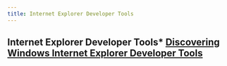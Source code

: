 ```yaml
---
title: Internet Explorer Developer Tools
---
```

## Internet Explorer Developer Tools* [Discovering Windows Internet Explorer Developer Tools](https://msdn.microsoft.com/en-us/library/dd565628(v=vs.85).aspx)


